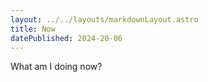 ```yaml
---
layout: ../../layouts/markdownLayout.astro
title: Now
datePublished: 2024-20-06
---
```


What am I doing now?